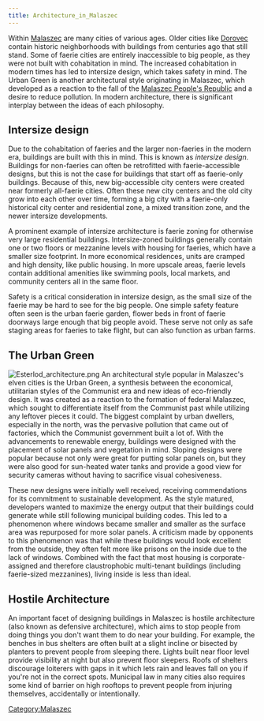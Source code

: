 ```yaml
---
title: Architecture_in_Malaszec
---
```

Within [Malaszec](Malaszec "wikilink") are many cities of various ages.
Older cities like
[Dorovec](Wards_and_cities_of_Malaszec#Dorovec "wikilink") contain
historic neighborhoods with buildings from centuries ago that still
stand. Some of faerie cities are entirely inaccessible to big people, as
they were not built with cohabitation in mind. The increased
cohabitation in modern times has led to intersize design, which takes
safety in mind. The Urban Green is another architectural style
originating in Malaszec, which developed as a reaction to the fall of
the [Malaszec People's
Republic](Malaszec#Formation_of_the_Federation "wikilink") and a desire
to reduce pollution. In modern architecture, there is significant
interplay between the ideas of each philosophy.

## Intersize design

Due to the cohabitation of faeries and the larger non-faeries in the
modern era, buildings are built with this in mind. This is known as
*intersize design*. Buildings for non-faeries can often be retrofitted
with faerie-accessible designs, but this is not the case for buildings
that start off as faerie-only buildings. Because of this, new
big-accessible city centers were created near formerly all-faerie
cities. Often these new city centers and the old city grow into each
other over time, forming a big city with a faerie-only historical city
center and residential zone, a mixed transition zone, and the newer
intersize developments.

A prominent example of intersize architecture is faerie zoning for
otherwise very large residential buildings. Intersize-zoned buildings
generally contain one or two floors or mezzanine levels with housing for
faeries, which have a smaller size footprint. In more economical
residences, units are cramped and high density, like public housing. In
more upscale areas, faerie levels contain additional amenities like
swimming pools, local markets, and community centers all in the same
floor.

Safety is a critical consideration in intersize design, as the small
size of the faerie may be hard to see for the big people. One simple
safety feature often seen is the urban faerie garden, flower beds in
front of faerie doorways large enough that big people avoid. These serve
not only as safe staging areas for faeries to take flight, but can also
function as urban farms.

## The Urban Green

![](Esterlod_architecture.png "Esterlod_architecture.png") An
architectural style popular in Malaszec's elven cities is the Urban
Green, a synthesis between the economical, utilitarian styles of the
Communist era and new ideas of eco-friendly design. It was created as a
reaction to the formation of federal Malaszec, which sought to
differentiate itself from the Communist past while utilizing any
leftover pieces it could. The biggest complaint by urban dwellers,
especially in the north, was the pervasive pollution that came out of
factories, which the Communist government built a lot of. With the
advancements to renewable energy, buildings were designed with the
placement of solar panels and vegetation in mind. Sloping designs were
popular because not only were great for putting solar panels on, but
they were also good for sun-heated water tanks and provide a good view
for security cameras without having to sacrifice visual cohesiveness.

These new designs were initially well received, receiving commendations
for its commitment to sustainable development. As the style matured,
developers wanted to maximize the energy output that their buildings
could generate while still following municipal building codes. This led
to a phenomenon where windows became smaller and smaller as the surface
area was repurposed for more solar panels. A criticism made by opponents
to this phenomenon was that while these buildings would look excellent
from the outside, they often felt more like prisons on the inside due to
the lack of windows. Combined with the fact that most housing is
corporate-assigned and therefore claustrophobic multi-tenant buildings
(including faerie-sized mezzanines), living inside is less than ideal.

## Hostile Architecture

An important facet of designing buildings in Malaszec is hostile
architecture (also known as defensive architecture), which aims to stop
people from doing things you don't want them to do near your building.
For example, the benches in bus shelters are often built at a slight
incline or bisected by planters to prevent people from sleeping there.
Lights built near floor level provide visibility at night but also
prevent floor sleepers. Roofs of shelters discourage loiterers with gaps
in it which lets rain and leaves fall on you if you're not in the
correct spots. Municipal law in many cities also requires some kind of
barrier on high rooftops to prevent people from injuring themselves,
accidentally or intentionally.

[Category:Malaszec](Category:Malaszec "wikilink")